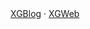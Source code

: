 <div align="center">
   <a href="https://xiexiage.com">XGBlog</a>  ·  
   <a href="https://XGWeb.xiexiage.com">XGWeb</a> 
</div>
